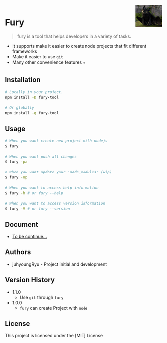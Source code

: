 <img width="85px" height="70px" align="right" alt="Inquirer Logo" src="./assets/logo.jpeg" title="fury" />

# Fury

> fury is a tool that helps developers in a variety of tasks.

- It supports make it easier to create node projects that fit different frameworks
- Make it easier to use `git`
- Many other convenience features ⭐️

## Installation

```bash
# Locally in your project.
npm install -D fury-tool

# Or globally
npm install -g fury-tool
```

## Usage

```bash
# When you want create new project with nodejs
$ fury

# When you want push all changes
$ fury -pa

# When you want update your 'node_modules' (wip)
$ fury -up

# When you want to access help information
$ fury -h # or fury --help

# When you want to access version information
$ fury -V # or fury --version
```

## Document

- [To be continue...](https://github.com/juhyoungRyu/queryMaker)

## Authors

- juhyoungRyu - Project initial and development

## Version History

- 1.1.0
  - Use `git` through `fury`
- 1.0.0
  - `fury` can create Project with `node`

## License

This project is licensed under the [MIT] License
